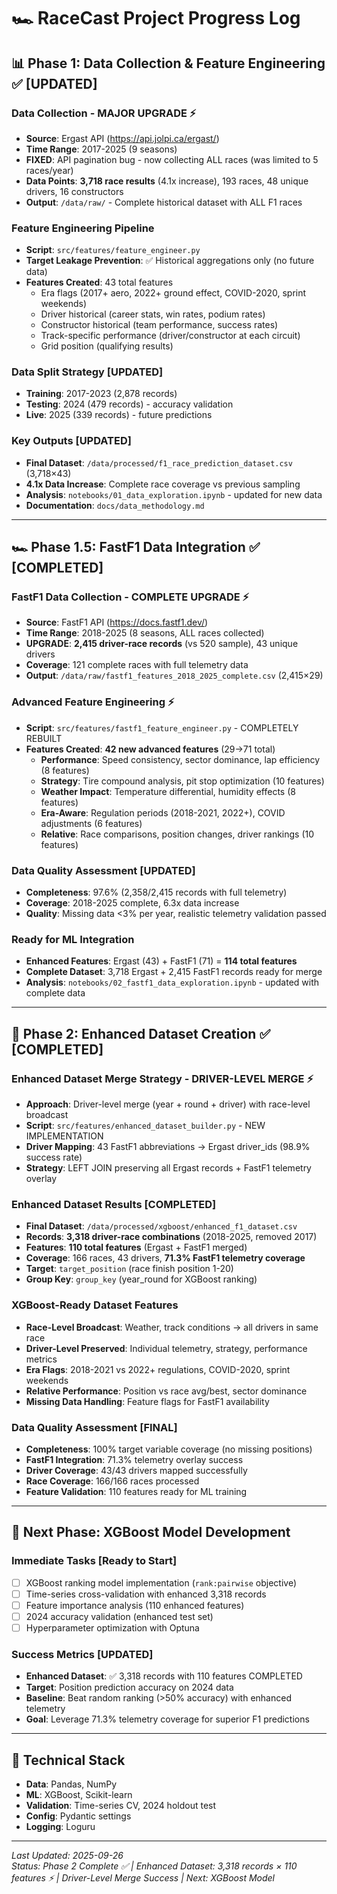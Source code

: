 # 🏎️ RaceCast Project Progress Log

## 📊 Phase 1: Data Collection & Feature Engineering ✅ [UPDATED]

### Data Collection - MAJOR UPGRADE ⚡
- **Source**: Ergast API (https://api.jolpi.ca/ergast/)
- **Time Range**: 2017-2025 (9 seasons)
- **FIXED**: API pagination bug - now collecting ALL races (was limited to 5 races/year)
- **Data Points**: **3,718 race results** (4.1x increase), 193 races, 48 unique drivers, 16 constructors
- **Output**: `/data/raw/` - Complete historical dataset with ALL F1 races

### Feature Engineering Pipeline
- **Script**: `src/features/feature_engineer.py`
- **Target Leakage Prevention**: ✅ Historical aggregations only (no future data)
- **Features Created**: 43 total features
  - Era flags (2017+ aero, 2022+ ground effect, COVID-2020, sprint weekends)
  - Driver historical (career stats, win rates, podium rates)
  - Constructor historical (team performance, success rates)
  - Track-specific performance (driver/constructor at each circuit)
  - Grid position (qualifying results)

### Data Split Strategy [UPDATED]
- **Training**: 2017-2023 (2,878 records)
- **Testing**: 2024 (479 records) - accuracy validation  
- **Live**: 2025 (339 records) - future predictions

### Key Outputs [UPDATED]
- **Final Dataset**: `/data/processed/f1_race_prediction_dataset.csv` (3,718×43)
- **4.1x Data Increase**: Complete race coverage vs previous sampling
- **Analysis**: `notebooks/01_data_exploration.ipynb` - updated for new data
- **Documentation**: `docs/data_methodology.md`

---

## 🏎️ Phase 1.5: FastF1 Data Integration ✅ [COMPLETED]

### FastF1 Data Collection - COMPLETE UPGRADE ⚡
- **Source**: FastF1 API (https://docs.fastf1.dev/)
- **Time Range**: 2018-2025 (8 seasons, ALL races collected)
- **UPGRADE**: **2,415 driver-race records** (vs 520 sample), 43 unique drivers  
- **Coverage**: 121 complete races with full telemetry data
- **Output**: `/data/raw/fastf1_features_2018_2025_complete.csv` (2,415×29)

### Advanced Feature Engineering ⚡
- **Script**: `src/features/fastf1_feature_engineer.py` - COMPLETELY REBUILT
- **Features Created**: **42 new advanced features** (29→71 total)
  - **Performance**: Speed consistency, sector dominance, lap efficiency (8 features)
  - **Strategy**: Tire compound analysis, pit stop optimization (10 features)  
  - **Weather Impact**: Temperature differential, humidity effects (8 features)
  - **Era-Aware**: Regulation periods (2018-2021, 2022+), COVID adjustments (6 features)
  - **Relative**: Race comparisons, position changes, driver rankings (10 features)

### Data Quality Assessment [UPDATED]
- **Completeness**: 97.6% (2,358/2,415 records with full telemetry)
- **Coverage**: 2018-2025 complete, 6.3x data increase  
- **Quality**: Missing data <3% per year, realistic telemetry validation passed

### Ready for ML Integration
- **Enhanced Features**: Ergast (43) + FastF1 (71) = **114 total features**
- **Complete Dataset**: 3,718 Ergast + 2,415 FastF1 records ready for merge
- **Analysis**: `notebooks/02_fastf1_data_exploration.ipynb` - updated with complete data

---

## 🎯 Phase 2: Enhanced Dataset Creation ✅ [COMPLETED]

### Enhanced Dataset Merge Strategy - DRIVER-LEVEL MERGE ⚡
- **Approach**: Driver-level merge (year + round + driver) with race-level broadcast
- **Script**: `src/features/enhanced_dataset_builder.py` - NEW IMPLEMENTATION
- **Driver Mapping**: 43 FastF1 abbreviations → Ergast driver_ids (98.9% success rate)
- **Strategy**: LEFT JOIN preserving all Ergast records + FastF1 telemetry overlay

### Enhanced Dataset Results [COMPLETED]
- **Final Dataset**: `/data/processed/xgboost/enhanced_f1_dataset.csv`
- **Records**: **3,318 driver-race combinations** (2018-2025, removed 2017)
- **Features**: **110 total features** (Ergast + FastF1 merged)
- **Coverage**: 166 races, 43 drivers, **71.3% FastF1 telemetry coverage**
- **Target**: `target_position` (race finish position 1-20)
- **Group Key**: `group_key` (year_round for XGBoost ranking)

### XGBoost-Ready Dataset Features
- **Race-Level Broadcast**: Weather, track conditions → all drivers in same race
- **Driver-Level Preserved**: Individual telemetry, strategy, performance metrics
- **Era Flags**: 2018-2021 vs 2022+ regulations, COVID-2020, sprint weekends
- **Relative Performance**: Position vs race avg/best, sector dominance
- **Missing Data Handling**: Feature flags for FastF1 availability

### Data Quality Assessment [FINAL]
- **Completeness**: 100% target variable coverage (no missing positions)
- **FastF1 Integration**: 71.3% telemetry overlay success
- **Driver Coverage**: 43/43 drivers mapped successfully
- **Race Coverage**: 166/166 races processed
- **Feature Validation**: 110 features ready for ML training

---

## 🎯 Next Phase: XGBoost Model Development

### Immediate Tasks [Ready to Start]
- [ ] XGBoost ranking model implementation (`rank:pairwise` objective)
- [ ] Time-series cross-validation with enhanced 3,318 records
- [ ] Feature importance analysis (110 enhanced features)
- [ ] 2024 accuracy validation (enhanced test set)
- [ ] Hyperparameter optimization with Optuna

### Success Metrics [UPDATED]
- **Enhanced Dataset**: ✅ 3,318 records with 110 features COMPLETED
- **Target**: Position prediction accuracy on 2024 data 
- **Baseline**: Beat random ranking (>50% accuracy) with enhanced telemetry
- **Goal**: Leverage 71.3% telemetry coverage for superior F1 predictions

---

## 🔧 Technical Stack
- **Data**: Pandas, NumPy
- **ML**: XGBoost, Scikit-learn
- **Validation**: Time-series CV, 2024 holdout test
- **Config**: Pydantic settings
- **Logging**: Loguru

---

*Last Updated: 2025-09-26*  
*Status: Phase 2 Complete ✅ | Enhanced Dataset: 3,318 records × 110 features ⚡ | Driver-Level Merge Success | Next: XGBoost Model*
